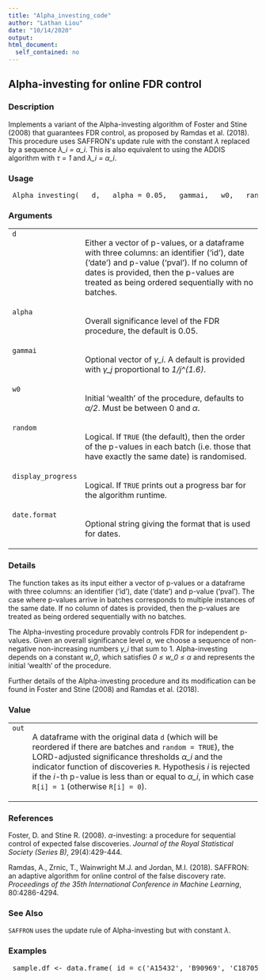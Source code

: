 ```yaml
---
title: "Alpha_investing_code"
author: "Lathan Liou"
date: "10/14/2020"
output: 
html_document:
  self_contained: no
---
```





 
<h2>Alpha-investing for online FDR control</h2>  <h3>Description</h3>  <p>Implements a variant of the Alpha-investing algorithm of Foster and Stine (2008) that guarantees FDR control, as proposed by Ramdas et al. (2018). This procedure uses SAFFRON's update rule with the constant <i>&lambda;</i> replaced by a sequence <i>&lambda;_i = &alpha;_i</i>. This is also equivalent to using the ADDIS algorithm with <i>&tau; = 1</i> and <i>&lambda;_i = &alpha;_i</i>. </p>   <h3>Usage</h3>  <pre> Alpha_investing(   d,   alpha = 0.05,   gammai,   w0,   random = TRUE,   display_progress = FALSE,   date.format = "%Y-%m-%d" ) </pre>   <h3>Arguments</h3>  <table summary="R argblock"> <tr valign="top"><td><code>d</code></td> <td> <p>Either a vector of p-values, or a dataframe with three columns: an identifier (&lsquo;id&rsquo;), date (&lsquo;date&rsquo;) and p-value (&lsquo;pval&rsquo;). If no column of dates is provided, then the p-values are treated as being ordered sequentially with no batches.</p> </td></tr> <tr valign="top"><td><code>alpha</code></td> <td> <p>Overall significance level of the FDR procedure, the default is 0.05.</p> </td></tr> <tr valign="top"><td><code>gammai</code></td> <td> <p>Optional vector of <i>&gamma;_i</i>. A default is provided with <i>&gamma;_j</i> proportional to <i>1/j^(1.6)</i>.</p> </td></tr> <tr valign="top"><td><code>w0</code></td> <td> <p>Initial &lsquo;wealth&rsquo; of the procedure, defaults to <i>&alpha;/2</i>. Must be between 0 and <i>&alpha;</i>.</p> </td></tr> <tr valign="top"><td><code>random</code></td> <td> <p>Logical. If <code>TRUE</code> (the default), then the order of the p-values in each batch (i.e. those that have exactly the same date) is randomised.</p> </td></tr> <tr valign="top"><td><code>display_progress</code></td> <td> <p>Logical. If <code>TRUE</code> prints out a progress bar for the algorithm runtime.</p> </td></tr> <tr valign="top"><td><code>date.format</code></td> <td> <p>Optional string giving the format that is used for dates.</p> </td></tr> </table>   <h3>Details</h3>  <p>The function takes as its input either a vector of p-values or a dataframe with three columns: an identifier (&lsquo;id&rsquo;), date (&lsquo;date&rsquo;) and p-value (&lsquo;pval&rsquo;). The case where p-values arrive in batches corresponds to multiple instances of the same date. If no column of dates is provided, then the p-values are treated as being ordered sequentially with no batches. </p> <p>The Alpha-investing procedure provably controls FDR for independent p-values. Given an overall significance level <i>&alpha;</i>, we choose a sequence of non-negative non-increasing numbers <i>&gamma;_i</i> that sum to 1. Alpha-investing depends on a constant <i>w_0</i>, which satisfies <i>0 &le; w_0 &le; &alpha;</i> and represents the initial &lsquo;wealth&rsquo; of the procedure. </p> <p>Further details of the Alpha-investing procedure and its modification can be found in Foster and Stine (2008) and Ramdas et al. (2018). </p>   <h3>Value</h3>  <table summary="R valueblock"> <tr valign="top"><td><code>out</code></td> <td> <p> A dataframe with the original data <code>d</code> (which will be reordered if there are batches and <code>random = TRUE</code>), the LORD-adjusted significance thresholds <i>&alpha;_i</i> and the indicator function of discoveries <code>R</code>. Hypothesis <i>i</i> is rejected if the <i>i</i>-th p-value is less than or equal to <i>&alpha;_i</i>, in which case <code>R[i] = 1</code>  (otherwise <code>R[i] = 0</code>).</p> </td></tr> </table>   <h3>References</h3>  <p>Foster, D. and Stine R. (2008). <i>&alpha;</i>-investing: a procedure for sequential control of expected false discoveries. <em>Journal of the Royal Statistical Society (Series B)</em>, 29(4):429-444. </p> <p>Ramdas, A., Zrnic, T., Wainwright M.J. and Jordan, M.I. (2018). SAFFRON: an adaptive algorithm for online control of the false discovery rate. <em>Proceedings of the 35th International Conference in Machine Learning</em>, 80:4286-4294. </p>   <h3>See Also</h3>  <p><code>SAFFRON</code> uses the update rule of Alpha-investing but with constant <i>&lambda;</i>. </p>   <h3>Examples</h3>  <pre> sample.df &lt;- data.frame( id = c('A15432', 'B90969', 'C18705', 'B49731', 'E99902',     'C38292', 'A30619', 'D46627', 'E29198', 'A41418',     'D51456', 'C88669', 'E03673', 'A63155', 'B66033'), date = as.Date(c(rep('2014-12-01',3),                rep('2015-09-21',5),                 rep('2016-05-19',2),                 '2016-11-12',                rep('2017-03-27',4))), pval = c(2.90e-08, 0.06743, 0.01514, 0.08174, 0.00171,         3.60e-05, 0.79149, 0.27201, 0.28295, 7.59e-08,         0.69274, 0.30443, 0.00136, 0.72342, 0.54757))  Alpha_investing(sample.df, random=FALSE)  set.seed(1); Alpha_investing(sample.df)  set.seed(1); Alpha_investing(sample.df, alpha=0.1, w0=0.025)  </pre>   </body></html> 
